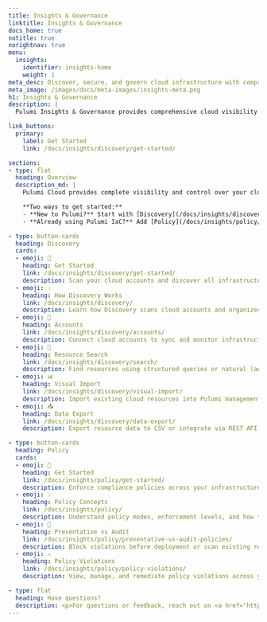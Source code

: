 ```yaml
---
title: Insights & Governance
linktitle: Insights & Governance
docs_home: true
notitle: true
norightnav: true
menu:
  insights:
    identifier: insights-home
    weight: 1
meta_desc: Discover, secure, and govern cloud infrastructure with comprehensive visibility and policy enforcement across all your resources.
meta_image: /images/docs/meta-images/insights-meta.png
h1: Insights & Governance
description: |
  Pulumi Insights & Governance provides comprehensive cloud visibility and policy enforcement—discover all infrastructure and ensure compliance, regardless of how resources were created.

link_buttons:
  primary:
    label: Get Started
    link: /docs/insights/discovery/get-started/

sections:
- type: flat
  heading: Overview
  description_md: |
    Pulumi Cloud provides complete visibility and control over your cloud infrastructure, whether resources were provisioned by Pulumi, Terraform, CloudFormation, or created manually.

    **Two ways to get started:**
    - **New to Pulumi?** Start with [Discovery](/docs/insights/discovery/) to scan existing infrastructure, then add Policy enforcement.
    - **Already using Pulumi IaC?** Add [Policy](/docs/insights/policy/) to enforce compliance before deployments reach production.

- type: button-cards
  heading: Discovery
  cards:
  - emoji: 🚀
    heading: Get Started
    link: /docs/insights/discovery/get-started/
    description: Scan your cloud accounts and discover all infrastructure resources.
  - emoji: 💡
    heading: How Discovery Works
    link: /docs/insights/discovery/
    description: Learn how Discovery scans cloud accounts and organizes resources for visibility and import.
  - emoji: 🔗
    heading: Accounts
    link: /docs/insights/discovery/accounts/
    description: Connect cloud accounts to sync and monitor infrastructure resources.
  - emoji: 🔎
    heading: Resource Search
    link: /docs/insights/discovery/search/
    description: Find resources using structured queries or natural language.
  - emoji: 📊
    heading: Visual Import
    link: /docs/insights/discovery/visual-import/
    description: Import existing cloud resources into Pulumi management.
  - emoji: 📤
    heading: Data Export
    link: /docs/insights/discovery/data-export/
    description: Export resource data to CSV or integrate via REST API.

- type: button-cards
  heading: Policy
  cards:
  - emoji: 🚀
    heading: Get Started
    link: /docs/insights/policy/get-started/
    description: Enforce compliance policies across your infrastructure.
  - emoji: 💡
    heading: Policy Concepts
    link: /docs/insights/policy/
    description: Understand policy modes, enforcement levels, and how to write and manage policy packs.
  - emoji: 🔄
    heading: Preventative vs Audit
    link: /docs/insights/policy/preventative-vs-audit-policies/
    description: Block violations before deployment or scan existing resources in audit mode.
  - emoji: ⚠️
    heading: Policy Violations
    link: /docs/insights/policy/policy-violations/
    description: View, manage, and remediate policy violations across your infrastructure.

- type: flat
  heading: Have questions?
  description: <p>For questions or feedback, reach out on <a href="https://slack.pulumi.com" target="_blank">community Slack</a>, <a href="https://github.com/pulumi" target="_blank">GitHub</a>, or <a href="/support/">contact support</a>.</p>
---
```


